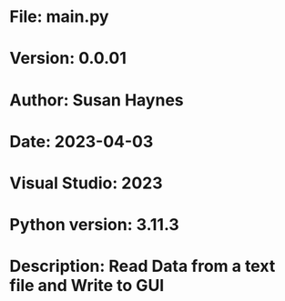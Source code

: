 # File:     main.py
# Version:  0.0.01
# Author:   Susan Haynes
# Date: 2023-04-03
# Visual Studio: 2023
# Python version: 3.11.3

# Description: Read Data from a text file and Write to GUI